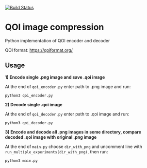 
[![Build Status](https://github.com/adusachev/QOI-image-compression/actions/workflows/testing.yml/badge.svg)](https://github.com/adusachev/QOI-image-compression/actions/workflows/testing.yml)

# QOI image compression

Python implementation of QOI encoder and decoder

QOI format: https://qoiformat.org/


## Usage

**1) Encode single .png image and save .qoi image**

At the end of `qoi_encoder.py` enter path to .png image and run: 
```
python3 qoi_encoder.py
```


**2) Decode single .qoi image**

At the end of `qoi_decoder.py` enter path to .qoi image and run: 
```
python3 qoi_decoder.py
```


**3) Encode and decode all .png images in some directory, compare decoded .qoi image with original .png image**

At the end of `main.py` choose `dir_with_png` and uncomment line with `run_multiple_experiments(dir_with_png)`, then run:
```
python3 main.py
```

